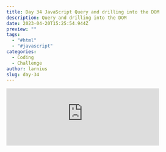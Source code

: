 ```yaml
---
title: Day 34 JavaScript Query and drilling into the DOM
description: Query and drilling into the DOM
date: 2023-04-20T15:25:54.944Z
preview: ""
tags:
  - "#html"
  - "#javascript"
categories:
  - Coding
  - Challenge
author: larnius
slug: day-34
---
```

<iframe src="https://mastodontech.de/@larnius/110231996124205388/embed" class="mastodon-embed" style="max-width: 100%; border: 0" width="400" allowfullscreen="allowfullscreen"></iframe><script src="https://mastodontech.de/embed.js" async="async"></script>